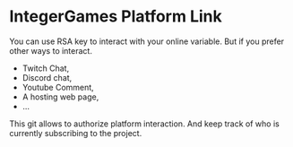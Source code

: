 # IntegerGames Platform Link

You can use RSA key to interact with your online variable.
But if you prefer other ways to interact.
- Twitch Chat,
- Discord chat,
- Youtube Comment,
- A hosting web page,
- ...



This git allows to authorize platform interaction.
And keep track of who is currently subscribing to the project.
